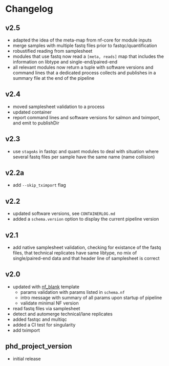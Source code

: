# Changelog

## v2.5
- adapted the idea of the meta-map from nf-core for module inputs
- merge samples with multiple fastq files prior to fastqc/quantification
- robustified reading from samplesheet
- modules that use fastq now read a `[meta, reads]` map that includes the information on
libtype and single-end/paired-end 
- all relevant modules now return a tuple with software versions and command lines that
a dedicated process collects and publishes in a summary file at the end of the pipeline

## v2.4
- moved samplesheet validation to a process
- updated container
- report command lines and software versions for salmon and tximport, and emit to publishDir

## v2.3
- use `stageAs` in fastqc and quant modules to deal with situation where several fastq files
per sample have the same name (name collision)

## v2.2a
- add `--skip_tximport` flag

## v2.2
- updated software versions, see `CONTAINERLOG.md`
- added a `schema.version` option to display the current pipeline version

## v2.1
- add native samplesheet validation, checking for existance of the fastq files, that technical replicates have same libtype, no mix of single/paired-end data and that header line of samplesheet is correct

## v2.0
- updated with [nf_blank](https://github.com/ATpoint/nf_blank) template
  - params validation with params listed in `schema.nf`
  - intro message with summary of all params upon startup of pipeline
  - validate minimal NF version
- read fastq files via samplesheet
- detect and automerge technical/lane replicates
- added fastqc and multiqc
- added a CI test for singularity
- add tximport

## phd_project_version
- initial release
